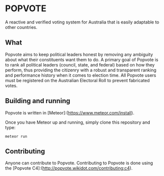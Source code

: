 # POPVOTE
A reactive and verified voting system for Australia that is easily adaptable to other countries.
## What
Popvote aims to keep political leaders honest by removing any ambiguity about what their constituents want them to do.
A primary goal of Popvote is to rank all political leaders (council, state, and federal) based on how they perform, thus providing the citizenry with a robust and transparent ranking and performance history when it comes to election time.
All Popvote users must be registered on the Australian Electoral Roll to prevent fabricated votes.
## Building and running
Popvote is written in [Meteor]:(https://www.meteor.com/install).

Once you have Meteor up and running, simply clone this repository and type:
```
meteor run
```
## Contributing
Anyone can contribute to Popvote. Contributing to Popvote is done using the [Popvote C4]:(http://popvote.wikidot.com/contributing:c4).


